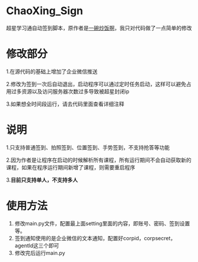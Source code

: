 # ChaoXing_Sign
超星学习通自动签到脚本，原作者是[一碗炒饭啊](https://space.bilibili.com/85497962)，我只对代码做了一点简单的修改

# 修改部分
1.在源代码的基础上增加了企业微信推送

2.修改为签到一次后自动退出，启动程序可以通过定时任务启动，这样可以避免占用过多资源以及访问服务器次数过多导致被超星封闭ip

3.如果想全时间段运行，请去代码里面查看详细注释

# 说明
1.只支持普通签到、拍照签到、位置签到、手势签到，不支持抢答等功能

2.因为作者是让程序在启动的时候解析所有课程，所有运行期间不会自动获取新的课程，如果在程序运行期间新增了课程，则需要重启程序

3.**目前只支持单人，不支持多人**


# 使用方法
1. 修改main.py文件，配置最上面setting里面的内容，即账号、密码、签到设置等。
2. 签到通知使用的是企业微信的文本通知，配置好corpid，corpsecret，agentld这三个即可
3. 修改完后运行main.py



